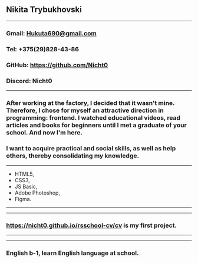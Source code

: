 
## Nikita Trybukhovski
***
### Gmail: Hukuta690@gmail.com
### Tel: +375(29)828-43-86
### GitHub: https://github.com/Nicht0
### Discord: Nicht0
***
### After working at the factory, I decided that it wasn't mine. Therefore, I chose for myself an attractive direction in programming: frontend. I watched educational videos, read articles and books for beginners until I met a graduate of your school. And now I'm here.


### I want to acquire practical and social skills, as well as help others, thereby consolidating my knowledge.
***
* HTML5,
* CSS3,
* JS Basic,
* Adobe Photoshop,
* Figma.
***
***
### https://nicht0.github.io/rsschool-cv/cv is my first project.
***
***
### English b-1, learn English language at school.
